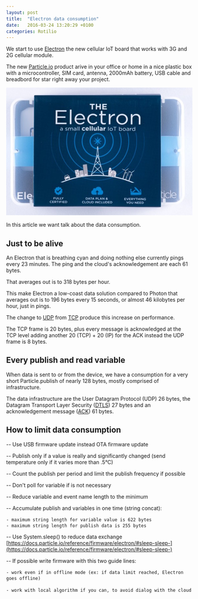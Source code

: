 ```yaml
---
layout: post
title:  "Electron data consumption"
date:   2016-03-24 13:20:29 +0100
categories: Rotilio
---
```


We start to use [Electron](https://www.particle.io/cellular) the new cellular IoT board that works with 3G and 2G cellular module.

The new [Particle.io](https://www.particle.io) product arive in your office or home in a nice plastic box with a microcontroller, SIM card, antenna, 2000mAh battery, USB cable and breadbord for star right away your project.

![Electron](../img/post/electronpack.jpeg)

In this article we want talk about the data consumption.

## Just to be alive

An Electron that is breathing cyan and doing nothing else currently pings every 23 minutes. The ping and the cloud's acknowledgement are each 61 bytes. 

That averages out is to 318 bytes per hour.

This make Electron a low-coast data solution compared to Photon that averages out is to 196 bytes every 15 seconds, or almost 46 kilobytes per hour, just in pings.

The change  to [UDP](https://en.wikipedia.org/wiki/User_Datagram_Protocol) from [TCP](https://en.wikipedia.org/wiki/Transmission_Control_Protocol) produce this increase on performance.

The TCP frame is 20 bytes, plus every message is acknowledged at the TCP level adding another 20 (TCP) + 20 (IP) for the ACK instead the UDP frame is 8 bytes. 


## Every publish and read variable 

When data is sent to or from the device, we have a consumption for a very short Particle.publish of nearly 128 bytes, mostly comprised of infrastructure.

The data infrastructure are the User Datagram Protocol (UDP) 26 bytes, the Datagram Transport Layer Security ([DTLS](https://en.wikipedia.org/wiki/Datagram_Transport_Layer_Security)) 27 bytes and an acknowledgement message ([ACK](https://en.wikipedia.org/wiki/Acknowledgement_(data_networks))) 61 bytes.

## How to limit data consumption

-- Use USB firmware update instead OTA firmware update

-- Publish only if a value is really and significantly changed (send temperature only if it varies more than .5°C)

-- Count the publish per period and limit the publish frequency if possible 

-- Don't poll for variable if is not necessary 

-- Reduce variable and event name length to the minimum

-- Accumulate publish and variables in one time (string concat):

	- maximum string length for variable value is 622 bytes	
	- maximum string length for publish data is 255 bytes	
	
-- Use System.sleep() to reduce data exchange [https://docs.particle.io/reference/firmware/electron/#sleep-sleep-](https://docs.particle.io/reference/firmware/electron/#sleep-sleep-)

-- If possible write firmware with this two guide lines:
	
	- work even if in offline mode (ex: if data limit reached, Electron goes offline)
	
	- work with local algorithm if you can, to avoid dialog with the cloud

